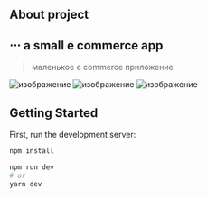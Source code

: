 ## About project 

⋅⋅⋅ a small e commerce app
------------------------------------------------------------------------------------------------------------------------------------------------
> маленькое e commerce приложение 

![изображение](https://user-images.githubusercontent.com/68378882/170325094-f89297a8-91ff-42be-9f02-e07c6618054f.png)
![изображение](https://user-images.githubusercontent.com/68378882/170325234-ee2a5fec-19d6-4c6b-833e-814272a5fed1.png)
![изображение](https://user-images.githubusercontent.com/68378882/170325290-e5824e1d-805f-42b8-ad04-ce18a15a3c36.png)


## Getting Started

First, run the development server:

```bash
npm install

npm run dev
# or
yarn dev
```
